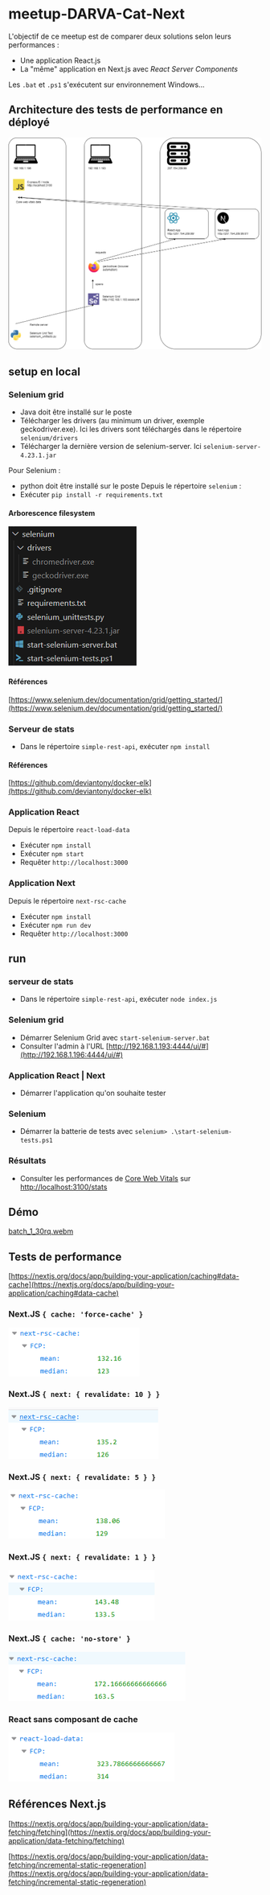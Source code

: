 # meetup-DARVA-Cat-Next

L'objectif de ce meetup est de comparer deux solutions selon leurs performances :
* Une application React.js
* La "même" application en Next.js avec _React Server Components_

Les `.bat` et `.ps1` s'exécutent sur environnement Windows...

## Architecture des tests de performance en déployé

![archi déployée](./docs/meetup-DARVA-Cat-Next_server.drawio.png?raw=true)

## setup en local

### Selenium grid

* Java doit être installé sur le poste
* Télécharger les drivers (au minimum un driver, exemple geckodriver.exe). Ici les drivers sont téléchargés dans le répertoire `selenium/drivers`
* Télécharger la dernière version de selenium-server. Ici `selenium-server-4.23.1.jar`

Pour Selenium :
* python doit être installé sur le poste
Depuis le répertoire `selenium` :
* Exécuter `pip install -r requirements.txt`

#### Arborescence filesystem

![arbo filesystem](./docs/selenium_prerequis.png?raw=true)

#### Références

[https://www.selenium.dev/documentation/grid/getting_started/](https://www.selenium.dev/documentation/grid/getting_started/)

### Serveur de stats

* Dans le répertoire `simple-rest-api`, exécuter `npm install`

#### Références

[https://github.com/deviantony/docker-elk](https://github.com/deviantony/docker-elk)

### Application React

Depuis le répertoire `react-load-data`
* Exécuter `npm install`
* Exécuter `npm start`
* Requêter `http://localhost:3000`

### Application Next

Depuis le répertoire `next-rsc-cache`
* Exécuter `npm install`
* Exécuter `npm run dev`
* Requêter `http://localhost:3000`

## run

### serveur de stats

* Dans le répertoire `simple-rest-api`, exécuter `node index.js`

### Selenium grid

* Démarrer Selenium Grid avec `start-selenium-server.bat`
* Consulter l'admin à l'URL [http://192.168.1.193:4444/ui/#](http://192.168.1.196:4444/ui/#)

### Application React | Next

* Démarrer l'application qu'on souhaite tester

### Selenium

* Démarrer la batterie de tests avec `selenium> .\start-selenium-tests.ps1`

### Résultats

* Consulter les performances de [Core Web Vitals](https://support.google.com/webmasters/answer/9205520?hl=fr) sur [http://localhost:3100/stats](http://localhost:3100/stats)

## Démo

[batch_1_30rq.webm](./docs/batch_1_30rq.webm?raw=true)

## Tests de performance

[https://nextjs.org/docs/app/building-your-application/caching#data-cache](https://nextjs.org/docs/app/building-your-application/caching#data-cache)

### Next.JS `{ cache: 'force-cache' }`

![next force cache perfs](./docs/test_1_nextjs_forcecache.png?raw=true)

### Next.JS `{ next: { revalidate: 10 } }`

![next cache invalidate 10s](./docs/test_1_nextjs_invalidate_10.png?raw=true)

### Next.JS `{ next: { revalidate: 5 } }`

![next cache invalidate 5s](./docs/test_1_nextjs_invalidate_5.png?raw=true)

### Next.JS `{ next: { revalidate: 1 } }`

![next cache invalidate 1s](./docs/test_1_nextjs_invalidate_1.png?raw=true)

### Next.JS `{ cache: 'no-store' }`

![next no store perfs](./docs/test_1_nextjs_nostore.png?raw=true)

### React sans composant de cache

![react standalone](./docs/test_1_react_standalone.png?raw=true)

## Références Next.js

[https://nextjs.org/docs/app/building-your-application/data-fetching/fetching](https://nextjs.org/docs/app/building-your-application/data-fetching/fetching)

[https://nextjs.org/docs/app/building-your-application/data-fetching/incremental-static-regeneration](https://nextjs.org/docs/app/building-your-application/data-fetching/incremental-static-regeneration)